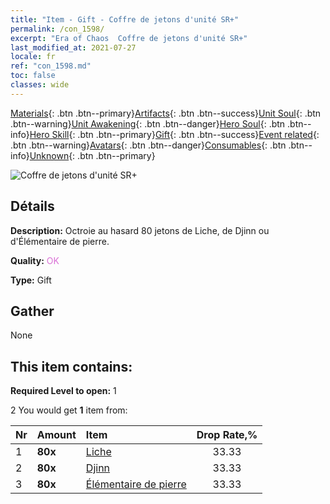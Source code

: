 ```yaml
---
title: "Item - Gift - Coffre de jetons d'unité SR+"
permalink: /con_1598/
excerpt: "Era of Chaos  Coffre de jetons d'unité SR+"
last_modified_at: 2021-07-27
locale: fr
ref: "con_1598.md"
toc: false
classes: wide
---
```

 [Materials](/ItemsFR/){: .btn .btn--primary}[Artifacts](/ItemsFR/Artifacts/){: .btn .btn--success}[Unit Soul](/ItemsFR/UnitSoul/){: .btn .btn--warning}[Unit Awakening](/ItemsFR/UnitAwakening/){: .btn .btn--danger}[Hero Soul](/ItemsFR/HeroSoul/){: .btn .btn--info}[Hero Skill](/ItemsFR/HeroSkill/){: .btn .btn--primary}[Gift](/ItemsFR/Gift/){: .btn .btn--success}[Event related](/ItemsFR/Events/){: .btn .btn--warning}[Avatars](/ItemsFR/Avatars/){: .btn .btn--danger}[Consumables](/ItemsFR/Consumables/){: .btn .btn--info}[Unknown](/ItemsFR/Unknown/){: .btn .btn--primary}

 ![Coffre de jetons d'unité SR+](/images/t/i_907210.png)

## Détails
 **Description:** Octroie au hasard 80 jetons de Liche, de Djinn ou d'Élémentaire de pierre.

 **Quality:** <span style="color: #DA70D6">OK</span>

 **Type:** Gift

## Gather

  None

## This item contains:

 **Required Level to open:** 1

 2 You would get **1** item  from:

  | Nr | Amount |     Item    | Drop Rate,% |
  |:---|:-------|:------------|:---------:|
  | 1 |  **80x** | [Liche](/ItemsFR/unt_212/) | 33.33 | 
  | 2 |  **80x** | [Djinn](/ItemsFR/unt_239/) | 33.33 | 
  | 3 |  **80x** | [Élémentaire de pierre](/ItemsFR/unt_266/) | 33.33 | 
